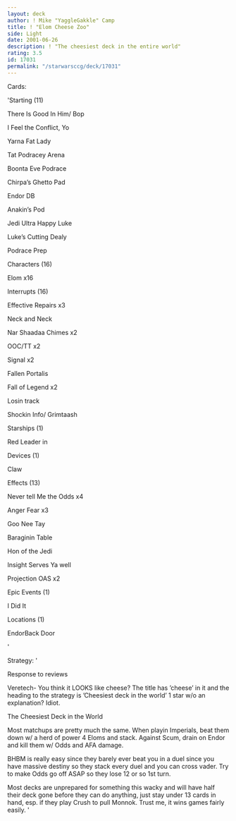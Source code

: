 ```yaml
---
layout: deck
author: ! Mike "YaggleGakkle" Camp
title: ! "Elom Cheese Zoo"
side: Light
date: 2001-06-26
description: ! "The cheesiest deck in the entire world"
rating: 3.5
id: 17031
permalink: "/starwarsccg/deck/17031"
---
```

Cards: 

'Starting (11)

There Is Good In Him/ Bop

I Feel the Conflict, Yo

Yarna Fat Lady

Tat Podracey Arena

Boonta Eve Podrace

Chirpa’s Ghetto Pad

Endor DB

Anakin’s Pod

Jedi Ultra Happy Luke

Luke’s Cutting Dealy

Podrace Prep


Characters (16) 

Elom x16


Interrupts (16)

Effective Repairs x3

Neck and Neck

Nar Shaadaa Chimes x2

OOC/TT x2

Signal x2

Fallen Portalis

Fall of Legend x2

Losin track

Shockin Info/ Grimtaash


Starships (1)

Red Leader in


Devices (1)

Claw


Effects (13)

Never tell Me the Odds x4

Anger Fear x3

Goo Nee Tay

Baraginin Table

Hon of the Jedi

Insight Serves Ya well

Projection OAS x2


Epic Events (1)

I Did It


Locations (1)

EndorBack Door


'

Strategy: '

Response to reviews

Veretech- You think it LOOKS like cheese? The title has ’cheese’ in it and the heading to the strategy is ’Cheesiest deck in the world’  1 star w/o an explanation? Idiot.


The Cheesiest Deck in the World


Most matchups are pretty much the same.  When playin Imperials, beat them down w/ a herd of power 4 Eloms and stack.  Against Scum, drain on Endor and kill them w/ Odds and AFA damage.


BHBM is really easy since they barely ever beat you in a duel since you have massive destiny so they stack every duel and you can cross vader.  Try to make Odds go off ASAP so they lose 12 or so 1st turn. 


Most decks are unprepared for something this wacky and will have half their deck gone before they can do anything, just stay under 13 cards in hand, esp. if they play Crush to pull Monnok.  Trust me, it wins games fairly easily.  '
